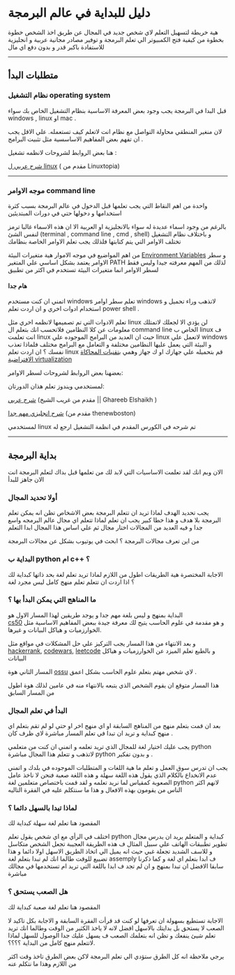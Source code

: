 
# دليل للبداية في عالم البرمجة


هية خريطة لتسهيل التعلم لاي شخص جديد في المجال عن طريق اخذ الشخص خطوة بخطوة من كيفية فتح الكمبيوتر الي تعلم البرمجة و توفير مصادر مجانية عربية و انجليزية للاستفادة باكبر قدر و بدون دفع اي مال
<hr>


## متطلبات البدأ
### نظام التشغيل operating system
قبل البدا في البرمجة يجب وجود بعض المعرفة الاساسية بنظام التشغيل الخاص بك سواء windows , linux او mac .

لان منغير المنطقي محاولة التواصل مع نظام انت لاتعلم كيف تستعمله. علي الاقل يجب ان تفهم بعض المفاهيم الاساسسية مثل تثبيت البرامج .

هنا بعض الروابط لشروحات لانظمه تشغيل :

[شرح عربي ل linux](https://www.youtube.com/playlist?list=PLAZ__zcDB1IaNaVNOckNpgEpjghSHr8Gg) ( مقدم من Linuxtopia)

<hr>

### موجه الاوامر command line
واحدة من اهم النقاط التي يجب تعلمها قبل الدخول في عالم البرمجة بسبب كثرة استخدامها و دخولها حتي في دورات المبتديئين

بالرغم من وجود اسماء عديدة له سواء بالانجليزية او العربية الا ان هذه الاسماء غالبا ترمز لنفس الشئ (terminal , command line , cmd , shell)
و باختلاف نظام التشغيل تختلف الاوامر التي يتم كتابتها فلذلك يجب تعلم الاوامر الخاصة بنظامك 

 من اهم المواضيع في موجه الاموار هية متغيرات البيئة 
 [Environment Variables](https://www.youtube.com/watch?v=bd65z5VZ7L4) 
 و سطر الاوامر يعتمد بشكل اساسي علي المتغير PATH
 لذلك من المهم معرفته جيدا وليس فقط لسطر الاوامر انما متغيرات البيئة تستخدم في اكثر من تطبيق 

#### هام جدا

 اتمني ان كنت مستخدم windows تعلم سطر اوامر windows لاتذهب وراء تحميل و استخدام ادوات اخري و ان اردت تعلم power shell .

 تعلم الادوات التي تم تصميمها لانظمه اخري مثل linux لن يؤدي الا لجعلك لاتمتلك معلومات عن كلا النظامين فلاتحسب انك بتعلم ال command line الخاص ب linux ف انت تعلمت linux حيث ان العديد من البرامج الموجوده علي linux لاتعمل علي windows و البيئة التي يعمل عليها النظامين مختلفة و التعامل مع البرامج مختلف فلماذا تعذب نفسك ؟ ان اردت تعلم linux قم بتحميله علي جهازك او ك جهاز وهمي 
 [بتقنيات المحاكاة الافتراضية virtualization](https://www.youtube.com/watch?v=UBVVq-xz5i0)

بعضهنا بعض الروابط لشروحات لسطر الاوامر:

لمستخدمي ويندوز تعلم هذان الدورتان:

[شرح عربي](https://www.youtube.com/watch?v=wmZMMcm7zWA) (مقدم من 
غريب الشيخ || Ghareeb Elshaikh )

[شرح انجليزي مهم جدا](https://www.youtube.com/playlist?list=PL6gx4Cwl9DGDV6SnbINlVUd0o2xT4JbMu) (مقدم من thenewboston)

لمستخدمي linux تم شرحه في الكورس المقدم في انظمة التشغيل ارجع له

<hr>

## بداية البرمجة
الان وبم انك لقد تعلمت الاساسيات التي لابد لك من تعلمها قبل بداك لتعلم البرمجة انت الان جاهز للبدأ

### أولا تحديد المجال 
يجب تحديد الهدف لماذا تريد ان تتعلم البرمجة بعض الاشخاص تظن انه يمكن تعلم البرمجة بلا هدف و هذا خطا كبير يجب ان تعلم لماذا تتعلم اي مجال عالم البرمجه واسع جدا و فيه العديد من المجالات اختار مجال ثم علي اساس هذا المجال ابدا التعلم

من اين تعرف مجالات البرمجة ؟
ابحث في يوتيوب بشكل عن مجالات البرمجة

### البداية ب python ام c++ ؟
الاجابة المختصرة هية الطريقات اطول من اللازم لماذا تريد تعلم لغة بحد ذاتها كبداية لك ؟
اذا اردت ان تتعلم تعلم منهج كامل ليس مجرد لغة

### ما المناهج التي يمكن البدأ بها ؟
البداية بمنهج و ليس بلغة مهم جدا و يوجد طريقين لهذا المسار الاول هو  
[cs50](https://www.youtube.com/playlist?list=PL7cmIFofq7xHOKUpuU66uYiXanbD9Mp-O)
و هو مقدمة في علوم الحاسب يتيح لك معرفة جيدة ببعض المفاهيم الاساسية مثل الخوارزميات و هياكل البيانات و غيرها.

و بعد الانتهاء من هذا المسار يجب التركيز علي حل المشكلات في مواقع مثل 
[hackerrank](https://www.hackerrank.com/),
[codewars](https://www.codewars.com/),
[leetcode](https://leetcode.com/)
و بالطبع تعلم الميزد عن الخوارزميات و هياكل البيانات


المسار الثاني هوة 
[ossu](https://github.com/ossu/computer-science)
لاي شخص مهتم بتعلم علوم الحاسب بشكل اعمق .

هذا المسار متوقع ان يقوم الشخص الذي يتبعه بالانتهاء منه في عامين لذلك هوة اطول من المسار السابق


### البدأ في تعلم المجال

بعد ان قمت بتعلم منهج من المناهج السابقة او اي منهج اخر او حتي لو لم تقم بتعلم اي منهج كبداية و تريد ان تبدا في تعلم المسار مباشرة لاي ظرف كان .

يجب عليك اختيار لغة للمجال الذي تريد تعلمه و اتمني ان كنت من متعلمي python لاتذهب و تتعلم هذا المجال مباشرة python و بدون تفكير .

يجب ان تدرس سوق العمل و تعلم ما هية اللغات و المتطلبات الموجوده في بلدك و اتمني عدم الانخداع بالكلام الذي يقول هذه اللغة سهلة و هذه اللغة صعبة فنحن لا ناخذ عامل الصعوبة كمقياس لما نريد تعلمه
و لقد قمت باختصاص متعلمين لغة python لانهم اكثر الناس من يقومون بهذه الافعال و هذا ما سنتكلم عليه في الفقرة التاليه

### لماذا تبدا بالسهل دائما ؟
المقصود هنا تعلم لغة سهلة كبداية لك

اختلف في الرأي مع اي شخص يقول تعلم python كبداية و المتعلم يريد ان يدرس مجال تطوير تطبيقات الهاتف علي سبيل المثال ف هذه الطريقة العجيبة تجعل الشخص متكاسل و للاسف الشديد تجعلة غبي حيث انه يميل الي اتخاذ الطريق الاسهل اولا دائما و هذا تضييع للوقت طالما انك لم تبدا بتعلم لغة assemply ف ابدا بتعلم اي لغة و كما ذكرنا سابقا الافضل ان تبدا بمنهج و ان لم تجد ف ابدا باللغة التي تريد ام تستخدمها في مجالك مباشرة

### هل الصعب يستحق ؟
المقصود هنا تعلم لغة صعبة كبداية لك

الاجابة تستطيع بسهولة ان تعرفها لو كنت قد قرأت الفقرة السابقة و الاجابة بكل تاكيد لا الصعب لا يستحق بل بدايتك بالاسهل افضل لانه لا ياخذ الكثير من الوقت وطالما انك تريد تعلم شيئ ينفعك و تظن انه بتعلمك الصعب ف يسهل عليك جدا الوصول للسهل لماذا لاتتعلم منهج كامل من البداية ؟؟؟؟.

يرجي ملاحظة انه كل الطرق ستؤدي الي تعلم البرمجة لاكن بعض الطرق تاخذ وقت اكثر من اللازم وهذا ما نتكلم عنه

